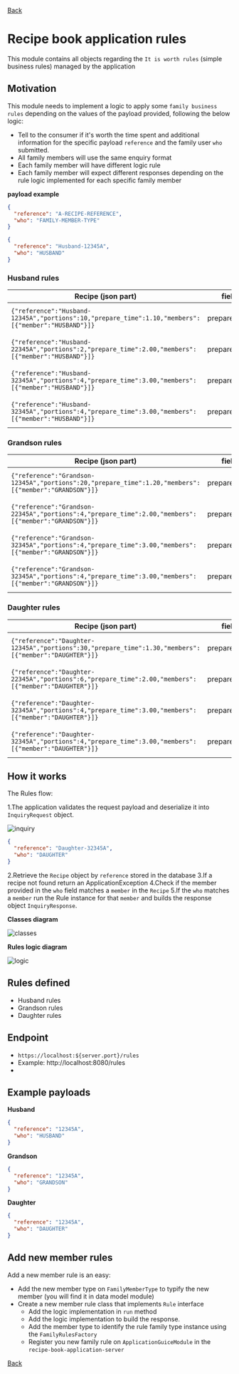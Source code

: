[Back](../README.md)

# Recipe book application rules
This module contains all objects regarding the `It is worth rules` (simple business rules) managed by the application

## Motivation
This module needs to implement a logic to apply some `family business rules` depending on the values of the payload provided, following the below logic:

- Tell to the consumer if it's worth the time spent and additional information for the specific payload `reference` and the family user `who` submitted.
- All family members will use the same enquiry format
- Each family member will have different logic rule
- Each family member will expect different responses depending on the rule logic implemented for each specific family member

**payload example**
```json
{
  "reference": "A-RECIPE-REFERENCE",
  "who": "FAMILY-MEMBER-TYPE"
}
```
```json
{
  "reference": "Husband-12345A",
  "who": "HUSBAND"
}
```

### Husband rules

| Recipe (json part)                                                                                  | field        | condition  | payload                                               | calculation             | response                                                             |
|-----------------------------------------------------------------------------------------------------|--------------|------------|-------------------------------------------------------|-------------------------|----------------------------------------------------------------------|
| `{"reference":"Husband-12345A","portions":10,"prepare_time":1.10,"members":[{"member":"HUSBAND"}]}` | prepare_time | < 2.00 (h) | `{"reference": "Husband-12345A","who": "HUSBAND"}`    |                         | `{"reference": "Husband-12345A","worth": "yeah","prepareTime": 1.1}` |
| `{"reference":"Husband-22345A","portions":2,"prepare_time":2.00,"members":[{"member":"HUSBAND"}]}`  | prepare_time | = 2.00 (h) | `{"reference": "Husband-22345A","who": "HUSBAND"}`    | prepare_time + 10 (min) | `{"reference": "Husband-22345A","worth": "meh","prepareTime": 2.17}` |
| `{"reference":"Husband-32345A","portions":4,"prepare_time":3.00,"members":[{"member":"HUSBAND"}]}`  | prepare_time | > 2.00 (h) | `{"reference": "Husband-32345A","who": "HUSBAND"}`    |                         | `{"reference": "Husband-32345A","worth": "nah"}`                     |
| `{"reference":"Husband-32345A","portions":4,"prepare_time":3.00,"members":[{"member":"HUSBAND"}]}`  | prepare_time | > 2.00 (h) | `{"reference": "unknown-reference","who": "HUSBAND"}` |                         | `{"reference":"unknown-reference","worth":"INVALID"}`                |

### Grandson rules

| Recipe (json part)                                                                                    | field        | condition  | payload                                                | calculation             | response                                                                          |
|-------------------------------------------------------------------------------------------------------|--------------|------------|--------------------------------------------------------|-------------------------|-----------------------------------------------------------------------------------|
| `{"reference":"Grandson-12345A","portions":20,"prepare_time":1.20,"members":[{"member":"GRANDSON"}]}` | prepare_time | < 2.00 (h) | `{"reference": "Grandson-12345A","who": "GRANDSON"}`   | prepare_time - 15 (min) | `{"reference":"Grandson-12345A","worth":"yeah","portions":20,"prepareTime":0.95}` |
| `{"reference":"Grandson-22345A","portions":4,"prepare_time":2.00,"members":[{"member":"GRANDSON"}]}`  | prepare_time | = 2.00 (h) | `{"reference": "Grandson-22345A","who": "GRANDSON"}`   | prepare_time - 10 (min) | `{"reference":"Grandson-22345A","worth":"yeah","portions":4,"prepareTime":1.83}`  |
| `{"reference":"Grandson-32345A","portions":4,"prepare_time":3.00,"members":[{"member":"GRANDSON"}]}`  | prepare_time | > 2.00 (h) | `{"reference": "Grandson-32345A","who": "GRANDSON"}`   | prepare_time - 5 (min)  | `{"reference":"Grandson-32345A","worth":"yeah","prepareTime":2.92}`               |
| `{"reference":"Grandson-32345A","portions":4,"prepare_time":3.00,"members":[{"member":"GRANDSON"}]}`  | prepare_time | > 2.00 (h) | `{"reference": "unknown-reference","who": "GRANDSON"}` | prepare_time - 5 (min)  | `{"reference":"unknown-reference","worth":"INVALID"}`                             |


### Daughter rules

| Recipe (json part)                                                                                    | field        | condition  | payload                                                | calculation             | response                                                                          |
|-------------------------------------------------------------------------------------------------------|--------------|------------|--------------------------------------------------------|-------------------------|-----------------------------------------------------------------------------------|
| `{"reference":"Daughter-12345A","portions":30,"prepare_time":1.30,"members":[{"member":"DAUGHTER"}]}` | prepare_time | < 2.00 (h) | `{"reference": "Daughter-12345A","who": "DAUGHTER"}`   | prepare_time - 15 (min) | `{"reference":"Daughter-12345A","worth":"yeah","portions":30,"prepareTime":1.05}` |
| `{"reference":"Daughter-22345A","portions":6,"prepare_time":2.00,"members":[{"member":"DAUGHTER"}]}`  | prepare_time | = 2.00 (h) | `{"reference": "Daughter-22345A","who": "DAUGHTER"}`   | prepare_time - 10 (min) | `{"reference":"Daughter-22345A","worth":"yeah","portions":6,"prepareTime":1.83}`  |
| `{"reference":"Daughter-32345A","portions":4,"prepare_time":3.00,"members":[{"member":"DAUGHTER"}]}`  | prepare_time | > 2.00 (h) | `{"reference": "Daughter-32345A","who": "DAUGHTER"}`   |                         | `{"reference":"Daughter-32345A","worth":"meh","prepareTime":3.0}`                 |
| `{"reference":"Daughter-32345A","portions":4,"prepare_time":3.00,"members":[{"member":"DAUGHTER"}]}`  | prepare_time | > 2.00 (h) | `{"reference": "unknown-reference","who": "DAUGHTER"}` |                         | `{"reference":"unknown-reference","worth":"INVALID"}`                             |


## How it works

The Rules flow:

1.The application validates the request payload and deserialize it into `InquiryRequest` object.

![inquiry](docs/img/inquiry.png)

```json
{
  "reference": "Daughter-32345A",
  "who": "DAUGHTER"
}
```
2.Retrieve the `Recipe` object by `reference` stored in the database
3.If a recipe not found return an ApplicationException
4.Check if the member provided in the `who` field matches a `member` in the `Recipe`
5.If the `who` matches a `member` run the Rule instance for that `member` and builds the response object `InquiryResponse`.

**Classes diagram**

![classes](docs/img/rules-classes.png)

**Rules logic diagram**

![logic](docs/img/rules-logic-diagram.png)

## Rules defined

- Husband rules
- Grandson rules
- Daughter rules


## Endpoint

- `https://localhost:${server.port}/rules`
- Example: http://localhost:8080/rules
- 
## Example payloads

**Husband**
```json
{
  "reference": "12345A",
  "who": "HUSBAND"
}
```
**Grandson**
```json
{
  "reference": "12345A",
  "who": "GRANDSON"
}
```
**Daughter**
```json
{
  "reference": "12345A",
  "who": "DAUGHTER"
}
```

## Add new member rules
Add a new member rule is an easy:

- Add the new member type on `FamilyMemberType` to typify the new member (you will find it in data model module)
- Create a new member rule class that implements `Rule` interface
  - Add the logic implementation in `run` method
  - Add the logic implementation to build the response.
  - Add the member type to identify the rule family type instance using the `FamilyRulesFactory`
  - Register you new family rule on `ApplicationGuiceModule` in the `recipe-book-application-server`


[Back](../README.md)